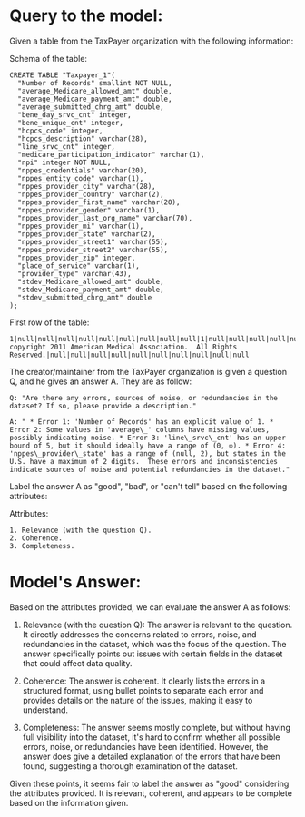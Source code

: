 # Query to the model:

Given a table from the TaxPayer organization with the following information:

Schema of the table:
```
CREATE TABLE "Taxpayer_1"(
  "Number of Records" smallint NOT NULL,
  "average_Medicare_allowed_amt" double,
  "average_Medicare_payment_amt" double,
  "average_submitted_chrg_amt" double,
  "bene_day_srvc_cnt" integer,
  "bene_unique_cnt" integer,
  "hcpcs_code" integer,
  "hcpcs_description" varchar(28),
  "line_srvc_cnt" integer,
  "medicare_participation_indicator" varchar(1),
  "npi" integer NOT NULL,
  "nppes_credentials" varchar(20),
  "nppes_entity_code" varchar(1),
  "nppes_provider_city" varchar(28),
  "nppes_provider_country" varchar(2),
  "nppes_provider_first_name" varchar(20),
  "nppes_provider_gender" varchar(1),
  "nppes_provider_last_org_name" varchar(70),
  "nppes_provider_mi" varchar(1),
  "nppes_provider_state" varchar(2),
  "nppes_provider_street1" varchar(55),
  "nppes_provider_street2" varchar(55),
  "nppes_provider_zip" integer,
  "place_of_service" varchar(1),
  "provider_type" varchar(43),
  "stdev_Medicare_allowed_amt" double,
  "stdev_Medicare_payment_amt" double,
  "stdev_submitted_chrg_amt" double
);
```

First row of the table:
```
1|null|null|null|null|null|null|null|null|null|1|null|null|null|null|null|null|CPT copyright 2011 American Medical Association.  All Rights Reserved.|null|null|null|null|null|null|null|null|null|null
```

The creator/maintainer from the TaxPayer organization is given a question Q, and he gives an answer A. They are as follow:

```
Q: "Are there any errors, sources of noise, or redundancies in the dataset? If so, please provide a description."

A: " * Error 1: 'Number of Records' has an explicit value of 1. * Error 2: Some values in 'average\_' columns have missing values, possibly indicating noise. * Error 3: 'line\_srvc\_cnt' has an upper bound of 5, but it should ideally have a range of (0, ∞). * Error 4: 'nppes\_provider\_state' has a range of (null, 2), but states in the U.S. have a maximum of 2 digits.  These errors and inconsistencies indicate sources of noise and potential redundancies in the dataset."
```

Label the answer A as "good", "bad", or "can't tell" based on the following attributes:

Attributes:
```
1. Relevance (with the question Q).
2. Coherence.
3. Completeness.
```

# Model's Answer:
Based on the attributes provided, we can evaluate the answer A as follows:

1. Relevance (with the question Q):
The answer is relevant to the question. It directly addresses the concerns related to errors, noise, and redundancies in the dataset, which was the focus of the question. The answer specifically points out issues with certain fields in the dataset that could affect data quality.

2. Coherence:
The answer is coherent. It clearly lists the errors in a structured format, using bullet points to separate each error and provides details on the nature of the issues, making it easy to understand.

3. Completeness:
The answer seems mostly complete, but without having full visibility into the dataset, it's hard to confirm whether all possible errors, noise, or redundancies have been identified. However, the answer does give a detailed explanation of the errors that have been found, suggesting a thorough examination of the dataset.

Given these points, it seems fair to label the answer as "good" considering the attributes provided. It is relevant, coherent, and appears to be complete based on the information given.
